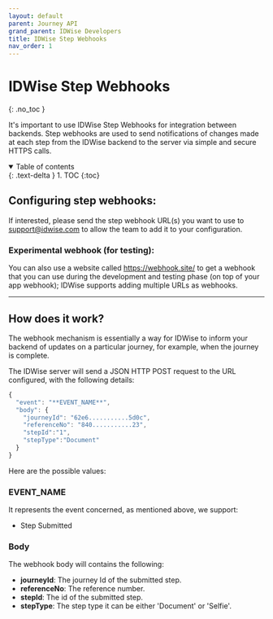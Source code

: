 ```yaml
---
layout: default
parent: Journey API
grand_parent: IDWise Developers
title: IDWise Step Webhooks
nav_order: 1
---
```


IDWise Step Webhooks
===============
{: .no_toc }

It's important to use IDWise Step Webhooks for integration between backends. Step webhooks are used to send notifications of changes made at each step from the IDWise backend to the server via simple and secure HTTPS calls.

<details open markdown="block">
  <summary>
    Table of contents
  </summary>
  {: .text-delta }
1. TOC
{:toc}
</details>



Configuring step webhooks:
---------------------

If interested, please send the step webhook URL(s) you want to use to <support@idwise.com> to allow the team to add it to your configuration.

### Experimental webhook (for testing):

You can also use a website called <https://webhook.site/> to get a webhook that you can use during the development and testing phase (on top of your app webhook); IDWise supports adding multiple URLs as webhooks.

* * * * *

How does it work?
-----------------

The webhook mechanism is essentially a way for IDWise to inform your backend of updates on a particular journey, for example, when the journey is complete.

The IDWise server will send a JSON HTTP POST request to the URL configured, with the following details:

```javascript
{
  "event": "**EVENT_NAME**",
  "body": {
    "journeyId": "62e6...........5d0c",
    "referenceNo": "840...........23",
    "stepId":"1",
    "stepType":"Document"
  }
}
```

Here are the possible values:

### EVENT_NAME
It represents the event concerned, as mentioned above, we support:

-   Step Submitted

### Body

The webhook body will contains the following:

-   **journeyId**: The journey Id of the submitted step.
-   **referenceNo**: The reference number.
-   **stepId**: The id of the submitted step.
-   **stepType**: The step type it can be either 'Document' or 'Selfie'.
